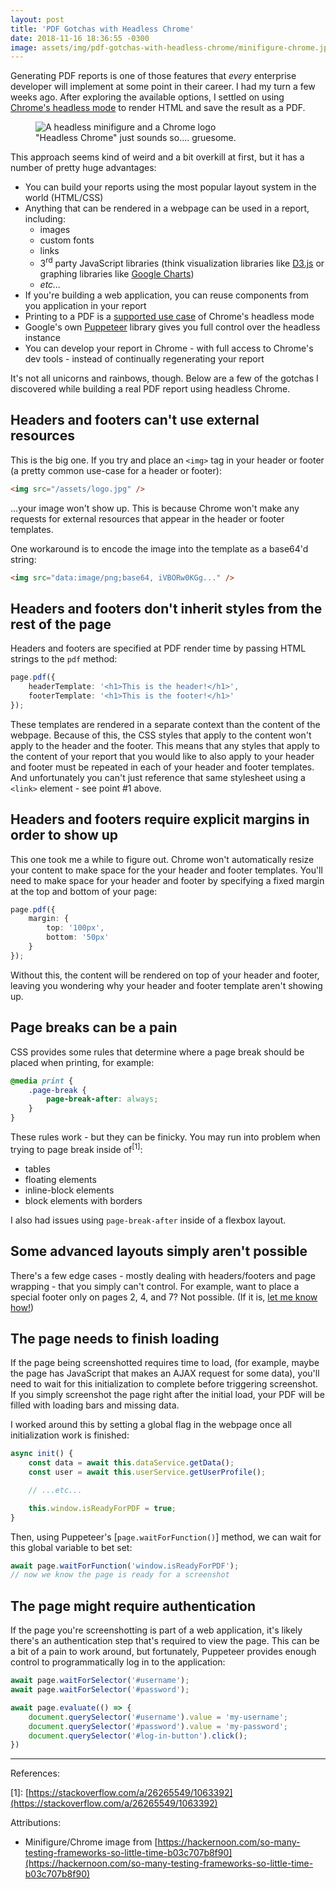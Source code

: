 ```yaml
---
layout: post
title: 'PDF Gotchas with Headless Chrome'
date: 2018-11-16 18:36:55 -0300
image: assets/img/pdf-gotchas-with-headless-chrome/minifigure-chrome.jpg
---
```


Generating PDF reports is one of those features that _every_ enterprise developer will implement at some point in their career. I had my turn a few weeks ago. After exploring the available options, I settled on using [Chrome's headless mode](https://developers.google.com/web/updates/2017/04/headless-chrome) to render HTML and save the result as a PDF.

<figure>
    <img src="{{ 'assets/img/pdf-gotchas-with-headless-chrome/minifigure-chrome.jpg' | relative_url }}" alt="A headless minifigure and a Chrome logo" />
    <figcaption>"Headless Chrome" just sounds so.... gruesome.</figcaption>
</figure>

This approach seems kind of weird and a bit overkill at first, but it has a number of pretty huge advantages:

-   You can build your reports using the most popular layout system in the world (HTML/CSS)
-   Anything that can be rendered in a webpage can be used in a report, including:
    -   images
    -   custom fonts
    -   links
    -   3<sup>rd</sup> party JavaScript libraries (think visualization libraries like [D3.js](https://d3js.org/) or graphing libraries like [Google Charts](https://developers.google.com/chart/))
    -   _etc..._
-   If you're building a web application, you can reuse components from you application in your report
-   Printing to a PDF is a [supported use case](https://developers.google.com/web/updates/2017/04/headless-chrome#create_a_pdf_dom) of Chrome's headless mode
-   Google's own [Puppeteer](https://pptr.dev/) library gives you full control over the headless instance
-   You can develop your report in Chrome - with full access to Chrome's dev tools - instead of continually regenerating your report

It's not all unicorns and rainbows, though. Below are a few of the gotchas I discovered while building a real PDF report using headless Chrome.

## Headers and footers can't use external resources

This is the big one. If you try and place an `<img>` tag in your header or footer (a pretty common use-case for a header or footer):

```html
<img src="/assets/logo.jpg" />
```

...your image won't show up. This is because Chrome won't make any requests for external resources that appear in the header or footer templates.

One workaround is to encode the image into the template as a base64'd string:

```html
<img src="data:image/png;base64, iVBORw0KGg..." />
```

## Headers and footers don't inherit styles from the rest of the page

Headers and footers are specified at PDF render time by passing HTML strings to the `pdf` method:

```ts
page.pdf({
    headerTemplate: '<h1>This is the header!</h1>',
    footerTemplate: '<h1>This is the footer!</h1>'
});
```

These templates are rendered in a separate context than the content of the webpage. Because of this, the CSS styles that apply to the content won't apply to the header and the footer. This means that any styles that apply to the content of your report that you would like to also apply to your header and footer must be repeated in each of your header and footer templates. And unfortunately you can't just reference that same stylesheet using a `<link>` element - see point #1 above.

## Headers and footers require explicit margins in order to show up

This one took me a while to figure out. Chrome won't automatically resize your content to make space for the your header and footer templates. You'll need to make space for your header and footer by specifying a fixed margin at the top and bottom of your page:

```ts
page.pdf({
    margin: {
        top: '100px',
        bottom: '50px'
    }
});
```

Without this, the content will be rendered on top of your header and footer, leaving you wondering why your header and footer template aren't showing up.

## Page breaks can be a pain

CSS provides some rules that determine where a page break should be placed when printing, for example:

```css
@media print {
    .page-break {
        page-break-after: always;
    }
}
```

These rules work - but they can be finicky. You may run into problem when trying to page break inside of<sup>[1]</sup>:

-   tables
-   floating elements
-   inline-block elements
-   block elements with borders

I also had issues using `page-break-after` inside of a flexbox layout.

## Some advanced layouts simply aren't possible

There's a few edge cases - mostly dealing with headers/footers and page wrapping - that you simply can't control.  For example, want to place a special footer only on pages 2, 4, and 7?  Not possible.  (If it is, [let me know how!](mailto:hello@nathanfriend.io))

## The page needs to finish loading

If the page being screenshotted requires time to load, (for example, maybe the page has JavaScript that makes an AJAX request for some data), you'll need to wait for this initialization to complete before triggering screenshot.  If you simply screenshot the page right after the initial load, your PDF will be filled with loading bars and missing data.

I worked around this by setting a global flag in the webpage once all initialization work is finished:

```ts
async init() {
    const data = await this.dataService.getData();
    const user = await this.userService.getUserProfile();

    // ...etc...

    this.window.isReadyForPDF = true;
}
```

Then, using Puppeteer's [`page.waitForFunction()`] method, we can wait for this global variable to bet set:

```ts
await page.waitForFunction('window.isReadyForPDF');
// now we know the page is ready for a screenshot
```

## The page might require authentication

If the page you're screenshotting is part of a web application, it's likely there's an authentication step that's required to view the page.  This can be a bit of a pain to work around, but fortunately, Puppeteer provides enough control to programmatically log in to the application:

```ts
await page.waitForSelector('#username');
await page.waitForSelector('#password');

await page.evaluate(() => {
    document.querySelector('#username').value = 'my-username';
    document.querySelector('#password').value = 'my-password';
    document.querySelector('#log-in-button').click();
})
```



---

References:

\[1\]: [https://stackoverflow.com/a/26265549/1063392](https://stackoverflow.com/a/26265549/1063392)

Attributions:

-   Minifigure/Chrome image from [https://hackernoon.com/so-many-testing-frameworks-so-little-time-b03c707b8f90](https://hackernoon.com/so-many-testing-frameworks-so-little-time-b03c707b8f90)
